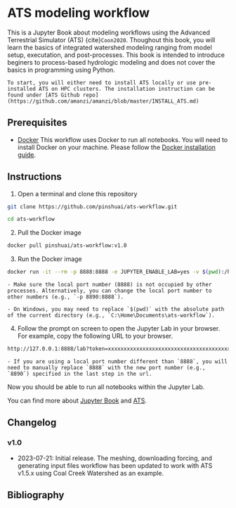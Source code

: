 # ATS modeling workflow

This is a Jupyter Book about modeling workflows using the Advanced Terrestrial Simulator (ATS) {cite}`Coon2020`. Thoughout this book, you will learn the basics of integrated watershed modeling ranging from model setup, executation, and post-processes. This book is intended to introduce beginers to process-based hydrologic modeling and does not cover the basics in programming using Python.

```{note}
To start, you will either need to install ATS locally or use pre-installed ATS on HPC clusters. The installation instruction can be found under [ATS Github repo](https://github.com/amanzi/amanzi/blob/master/INSTALL_ATS.md)
```
## Prerequisites

- [Docker](https://docs.docker.com/get-docker/)
This workflow uses Docker to run all notebooks. You will need to install Docker on your machine. Please follow the [Docker installation guide](https://docs.docker.com/get-docker/).

## Instructions

1. Open a terminal and clone this repository
```bash
git clone https://github.com/pinshuai/ats-workflow.git

cd ats-workflow
```

2. Pull the Docker image
```bash
docker pull pinshuai/ats-workflow:v1.0
```

3. Run the Docker image

```bash
docker run -it --rm -p 8888:8888 -e JUPYTER_ENABLE_LAB=yes -v $(pwd):/home/jovyan/workdir:delegated -v $(pwd)/data:/home/jovyan/data:delegated pinshuai/ats-workflow:v1.0
```

```{note}
- Make sure the local port number (8888) is not occupied by other processes. Alternatively, you can change the local port number to other numbers (e.g., `-p 8890:8888`).

- On Windows, you may need to replace `$(pwd)` with the absolute path of the current directory (e.g., `C:\Home\Documents\ats-workflow`).
```

4. Follow the prompt on screen to open the Jupyter Lab in your browser. For example, copy the following URL to your browser.

```bash
http://127.0.0.1:8888/lab?token=xxxxxxxxxxxxxxxxxxxxxxxxxxxxxxxxxxxxxxxxxxxxxxxx
```

```{admonition} Important
- If you are using a local port number different than `8888`, you will need to manually replace `8888` with the new port number (e.g., `8890`) specified in the last step in the url. 
```
Now you should be able to run all notebooks within the Jupyter Lab.

You can find more about [Jupyter Book](https://jupyterbook.org/en/stable/intro.html) and [ATS](https://amanzi.github.io/).

## Changelog

### v1.0
- 2023-07-21: Initial release. The meshing, downloading forcing, and generating input files workflow has been updated to work with ATS v1.5.x using Coal Creek Watershed as an example. 

## Bibliography
```{bibliography} references.bib
```
